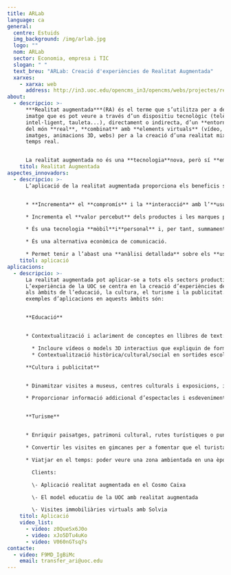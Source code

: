 ```yaml
---
title: ARLab
language: ca
general:
  centre: Estuids
  img_background: /img/arlab.jpg
  logo: ""
  nom: ARLab
  sector: Economia, empresa i TIC
  slogan: " "
  text_breu: "ARLab: Creació d'experiències de Realitat Augmentada"
  xarxes:
    - xarxa: web
      address: http://in3.uoc.edu/opencms_in3/opencms/webs/projectes/realitat_augmentada/ca/index.html
about:
  - descripcio: >-
      ***Realitat augmentada***(RA) és el terme que s’utilitza per a definir la
      imatge que es pot veure a través d’un dispositiu tecnològic (telèfon
      intel·ligent, tauleta...), directament o indirecta, d’un **entorn físic**
      del món **real**, **combinat** amb **elements virtuals** (vídeo, àudio,
      imatges, animacions 3D, webs) per a la creació d’una realitat mixta en
      temps real.


      La realitat augmentada no és una **tecnologia**nova, però sí **emergent**. L’avenç tecnològic, la presència creixent de telèfons amb connexió a internet i la cultura del nou consumidor estan assentant aquesta tecnologia, que **permet infinitat de possibilitats**.
    titol: Realitat Augmentada
aspectes_innovadors:
  - descripcio: >-
      L’aplicació de la realitat augmentada proporciona els beneficis següents:


      * **Incrementa** el **compromís** i la **interacció** amb l’**usuari** i proporciona una experiència més rica.

      * Incrementa el **valor percebut** dels productes i les marques per part dels usuaris.

      * És una tecnologia **mòbil**i**personal** i, per tant, summament **accessible** a un mercat amb una alta taxa de penetració de dispositius mòbils.

      * És una alternativa econòmica de comunicació.

      * Permet tenir a l’abast una **anàlisi detallada** sobre els **usuaris/consumidors**.
    titol: aplicació
aplicacions:
  - descripcio: >-
      La realitat augmentada pot aplicar-se a tots els sectors productius.
      L’experiència de la UOC se centra en la creació d’experiències de RA per
      als àmbits de l’educació, la cultura, el turisme i la publicitat. Alguns
      exemples d’aplicacions en aquests àmbits són: 


      **Educació**


      * Contextualització i aclariment de conceptes en llibres de text: 

        * Incloure vídeos o models 3D interactius que expliquin de forma clara algun concepte. Incloure aplicacions interactives que serveixin per a la pràctica d’un tema i puguin ser o complementar els deures.
        * Contextualització històrica/cultural/social en sortides escolars: Crear rutes educatives enriquides amb continguts digitals com ara vídeos, models 3D, llocs web, etc. 

      **Cultura i publicitat** 


      * Dinamitzar visites a museus, centres culturals i exposicions, i donar-hi publicitat, mitjançant el reconeixement d’imatges associant informació digital a obres d’art, restes arqueològiques, catàlegs en paper, catàlegs digitals, fulls de mà, anuncis, aparadors, etc.

      * Proporcionar informació addicional d’espectacles i esdeveniments, facilitant informació en passar per davant de teatres, sales de cinema i locals, o en enfocar amb el mòbil una banderola o un cartell publicitari.


      **Turisme** 


      * Enriquir paisatges, patrimoni cultural, rutes turístiques o punts d’interès, i donar-hi publicitat, mitjançant la geolocalització, associant informació digital a un conjunt qualsevol de punts geogràfics o amb el reconeixement d’imatges .

      * Convertir les visites en gimcanes per a fomentar que el turista acabi les rutes i visiti tots els punts d’interès de la ruta.

      * Viatjar en el temps: poder veure una zona ambientada en una època determinada.

        Clients:

        \- Aplicació realitat augmentada en el Cosmo Caixa

        \- El model educatiu de la UOC amb realitat augmentada

        \- Visites immobiliàries virtuals amb Solvia
    titol: Aplicació
    video_list:
      - video: z0QueSx6J0o
      - video: xJo5DTu4uKo
      - video: V060nGTsq7s
contacte:
  - video: F9MD_IgBiMc
    email: transfer_ari@uoc.edu
---
```

